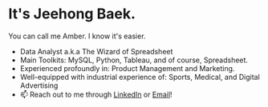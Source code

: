 # It's Jeehong Baek. 
You can call me Amber. I know it's easier.
- Data Analyst a.k.a The Wizard of Spreadsheet
- Main Toolkits: MySQL, Python, Tableau, and of course, Spreadsheet.
- Experienced profoundly in: Product Management and Marketing.
- Well-equipped with industrial experience of: Sports, Medical, and Digital Advertising
- 📫 Reach out to me through [LinkedIn](https://www.linkedin.com/in/jeehongbaek/) or [Email](forsomeregion@gmail.com)!

<!---
amverever/amverever is a ✨ special ✨ repository because its `README.md` (this file) appears on your GitHub profile.
You can click the Preview link to take a look at your changes.
--->
